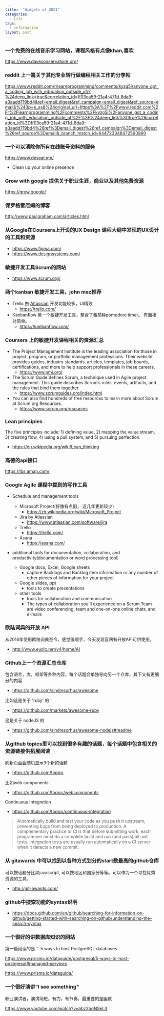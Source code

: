 ```yaml
---
title:  "Widgets of 2021"
categories:
  - Life
tags:
  - information
layout: post
---
```


### 一个免费的在线音乐学习网站，课程风格有点像khan,喜欢

https://www.daveconservatoire.org/

### reddit 上一篇关于其他专业转行做编程相关工作的分享帖

https://www.reddit.com/r/learnprogramming/comments/kyzg5i/anyone_got_a_coding_job_with_education_outside_of/?%24deep_link=true&correlation_id=ff03ca59-21a4-471d-8da9-a3aadd719bd4&ref=email_digest&ref_campaign=email_digest&ref_source=email&%243p=e_as&%24original_url=https%3A%2F%2Fwww.reddit.com%2Fr%2Flearnprogramming%2Fcomments%2Fkyzg5i%2Fanyone_got_a_coding_job_with_education_outside_of%2F%3F%24deep_link%3Dtrue%26correlation_id%3Dff03ca59-21a4-471d-8da9-a3aadd719bd4%26ref%3Demail_digest%26ref_campaign%3Demail_digest%26ref_source%3Demail&_branch_match_id=644723348472590890

### 一个可以清除你所有在线账号资料的服务

https://www.deseat.me/

- Clean up your online presence

### Grow with google 提供关于职业生涯，商业以及其他免费资源

https://grow.google/


### 保罗格雷厄姆的博客

http://www.paulgraham.com/articles.html


### 从Google在Coursera上开设的UX Design 课程大纲中发现的UX设计的工具和资源
- https://www.figma.com/
- https://www.designsystems.com/

### 敏捷开发工具Scrum的网站

- https://www.scrum.org/

### 两个kanban 敏捷开发工具，john mez推荐

- Trello 由 [Altassian](https://www.atlassian.com/) 开发功能较多，UI精致
  - https://trello.com/
- Kanbanflow 另一个敏捷开发工具，整合了番茄钟pomodoro timer。 界面相对简单。
  - https://kanbanflow.com/

### Coursera 上的敏捷开发课程相关的资源汇总
- The Project Management Institute is the leading association for those in project, program, or portfolio management professions. Their website provides guides, industry standards, articles, templates, job boards, certifications, and more to help support professionals in these careers.
  - https://www.pmi.org/
- The Scrum Guide defines Scrum, a technique used in Agile project management. This guide describes Scrum’s roles, events, artifacts, and the rules that bind them together.
  - https://www.scrumguides.org/index.html
- You can also find hundreds of free resources to learn more about Scrum at Scrum.org Resources.
  - https://www.scrum.org/resources

### Lean principles

The five principles include: 1) defining value, 2) mapping the value stream, 3) creating flow, 4) using a pull system, and 5) pursuing perfection.

- https://en.wikipedia.org/wiki/Lean_thinking

### 高德的api接口

https://lbs.amap.com/

### Google Agile 课程中提到的写作工具

- Schedule and management tools
  - Microsoft Project(好像有点旧， 近几年更新较少)
    - https://zh.wikipedia.org/wiki/Microsoft_Project
  - Jira by Atlassian
    - https://www.atlassian.com/software/jira
  - Trello
    - https://trello.com/
  - Asana
    - https://asana.com/

- additional tools for documentation, collaboration, and productivity(documentation or word processing tool)
  - Google docs, Excel, Google sheets
    - capture Backlogs and Backlog item information or any number of other pieces of information for your project
  - Google slides, ppt
    - tools to create presentations
  - other tools
    - tools for collaboration and communication
    - The types of collaboration you'll experience on a Scrum Team are video conferencing, team and one-on-one online chats, and e-mails

### 欧陆词典的开放 API

从2016年使用欧陆词典至今，感觉很顺手，今天发现官网有开放API可供使用。

- http://www.eudic.net/v4/home/AI

### Github上一个资源汇总仓库

包含语言，库，框架等各种内容，每个话题会单独导向另一个仓库，其下又有更细分的内容

- https://github.com/sindresorhus/awesome

比如这是关于 'ruby' 的
- https://github.com/markets/awesome-ruby

这是关于 nodeJS 的
- https://github.com/sindresorhus/awesome-nodejs#readme

### 从github topics里可以找到很多有趣的话题，每个话题中包含相关的资源链接供拓展阅读

刷新页面会随机显示3个新的话题

- https://github.com/topics

比如web components
- https://github.com/topics/webcomponents

Continuous Integretion
- https://github.com/topics/continuous-integration

> Automatically build and test your code as you push it upstream, preventing bugs from being deployed to production. A complementary practice to CI is that before submitting work, each programmer must do a complete build and run (and pass) all unit tests. Integration tests are usually run automatically on a CI server when it detects a new commit.

### 从 gitawards 中可以找到以各种方式划分的start数最高的github仓库

可以按话题分比如javascript, 可以按地区和国家分等等。可以作为一个寻找优秀资源的工具。

- http://git-awards.com/


### github中搜索功能的syntax说明

- https://docs.github.com/en/github/searching-for-information-on-github/getting-started-with-searching-on-github/understanding-the-search-syntax

### 一个很好的讲数据库知识的网站

第一篇阅读的是： 5 ways to host PostgreSQL databases

https://www.prisma.io/dataguide/postgresql/5-ways-to-host-postgresql#managed-services

https://www.prisma.io/dataguide/

### 一个很好演讲"I see something"

职业演讲者，演讲简短，有力，有节奏，最重要的是幽默

https://www.youtube.com/watch?v=bbz2boNSeL0

